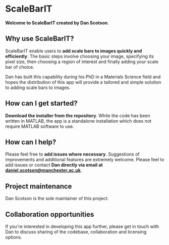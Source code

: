 # ScaleBarIT

**Welcome to ScaleBarIT created by Dan Scotson**.

## Why use ScaleBarIT?
ScaleBarIT enable users to **add scale bars to images quickly and efficiently**. The basic steps involve choosing your image, specifying its pixel size, then choosing a region of interest and finally adding your scale bar of choice.

Dan has built this capability during his PhD in a Materials Science field and hopes the distribution of this app will provide a tailored and simple solution to adding scale bars to images.

## How can I get started?
**Download the installer from the repository**. While the code has been written in MATLAB, the app is a standalone installation which does not require MATLAB software to use.

## How can I help?
Please feel free to **add issues where necessary**.
Suggestions of improvements and additional features are extremely welcome. Please feel to add issues or contact **Dan directly via email at daniel.scotson@manchester.ac.uk**.

## Project maintenance
Dan Scotson is the sole maintainer of this project.

## Collaboration opportunities
If you're interested in developing this app further, please get in touch with Dan to discuss sharing of the codebase, collaboration and licensing options.

